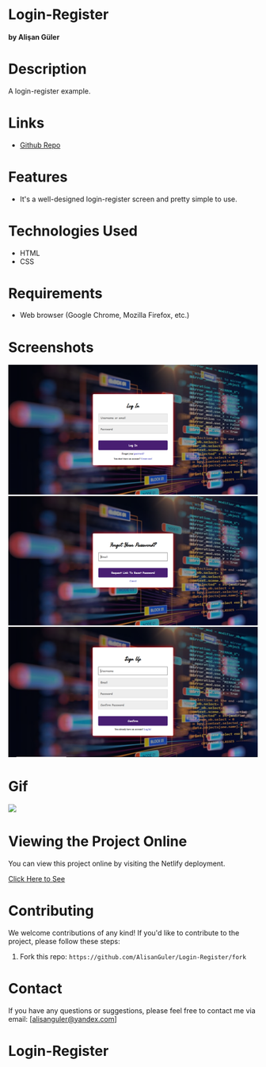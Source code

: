 # Login-Register #

#### by Alişan Güler

# Description

A login-register example.

# Links

- [Github Repo](https://github.com/AlisanGuler/Login-Register)

# Features

- It's a well-designed login-register screen and pretty simple to use.

# Technologies Used

- HTML
- CSS

# Requirements

- Web browser (Google Chrome, Mozilla Firefox, etc.)


# Screenshots

<img src="\img\1.png" max-width="100%" height="auto" >
<img src="\img\2.png" max-width="100%" height="auto" >
<img src="\img\3.png" max-width="100%" height="auto" >

# Gif

<img src="\img\LoginRegistGif.gif" max-width="100%" height="auto" >


# Viewing the Project Online

You can view this project online by visiting the Netlify deployment.

<a href="https://alisangulerloginregister.netlify.app/" target="_blank">Click Here to See</a>

# Contributing

We welcome contributions of any kind! If you'd like to contribute to the project, please follow these steps:

1. Fork this repo: `https://github.com/AlisanGuler/Login-Register/fork`

# Contact

If you have any questions or suggestions, please feel free to contact me via email: [alisanguler@yandex.com]
# Login-Register #

